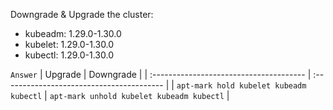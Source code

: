 Downgrade & Upgrade the cluster:
- kubeadm: 1.29.0-1.30.0
- kubelet: 1.29.0-1.30.0
- kubectl: 1.29.0-1.30.0


`Answer`
| Upgrade                                 | Downgrade                                 |
| :-------------------------------------- | :---------------------------------------- |
| `apt-mark hold kubelet kubeadm kubectl` | `apt-mark unhold kubelet kubeadm kubectl` |
